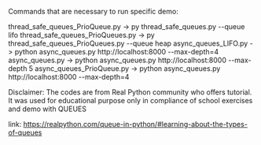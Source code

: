 Commands that are necessary to run specific demo:

 thread_safe_queues_PrioQueue.py -> py thread_safe_queues.py --queue lifo
thread_safe_queues_PrioQueues.py -> py thread_safe_queues_PrioQueues.py --queue heap
async_queues_LIFO.py -> python async_queues.py http://localhost:8000 --max-depth=4
async_queues.py -> python async_queues.py http://localhost:8000 --max-depth 5
async_queues_PrioQueue.py -> python async_queues.py http://localhost:8000 --max-depth=4


Disclaimer: The codes are from Real Python community who offers tutorial. It was used for educational purpose only in compliance of school exercises and demo with QUEUES

link:   https://realpython.com/queue-in-python/#learning-about-the-types-of-queues
